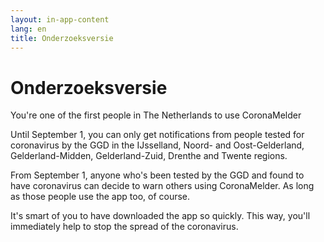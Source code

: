 ```yaml
---
layout: in-app-content
lang: en
title: Onderzoeksversie
---
```


# Onderzoeksversie

<p class="md-block-lead md-text-color-RO-donkerblauw" markdown="1">
    You're one of the first people in The Netherlands to use CoronaMelder
</p>

Until September 1, you can only get notifications from people tested for coronavirus by the GGD in the IJsselland, Noord- and Oost-Gelderland, Gelderland-Midden, Gelderland-Zuid, Drenthe and Twente regions.

From September 1, anyone who's been tested by the GGD and found to have coronavirus can decide to warn others using CoronaMelder. As long as those people use the app too, of course. 

It's smart of you to have downloaded the app so quickly. This way, you'll immediately help to stop the spread of the coronavirus.
